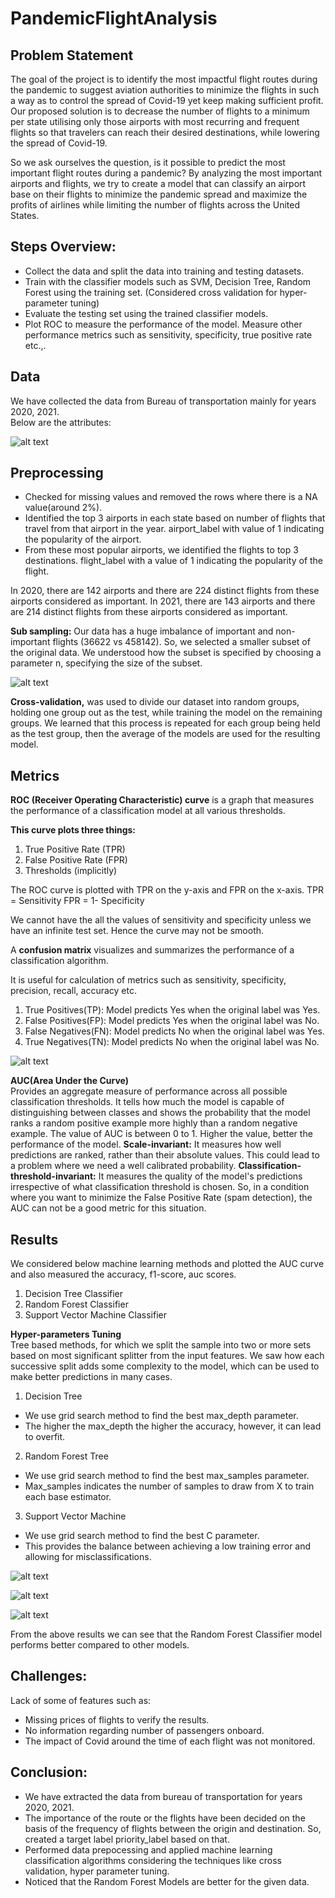 # PandemicFlightAnalysis

## Problem Statement
The goal of the project is to identify the most impactful flight routes during the pandemic to suggest aviation authorities
to minimize the flights in such a way as to control the spread of Covid-19 yet keep making sufficient profit.
Our proposed solution is to decrease the number of flights to a minimum per state utilising only those airports 
with most recurring and frequent flights so that travelers can reach their desired destinations, while lowering the spread of Covid-19.  

So we ask ourselves the question, is it possible to predict the most important flight routes during a pandemic?
By analyzing the most important airports and flights, we try to create a model that can classify an airport base on their 
flights to minimize the pandemic spread and maximize the profits of airlines while limiting the number of flights across the United States.  


## Steps Overview:
- Collect the data and split the data into training and testing datasets.
- Train with the classifier models such as SVM, Decision Tree, Random Forest using the training set. (Considered cross validation for hyper-parameter tuning)
- Evaluate the testing set using the trained classifier models.
- Plot ROC to measure the performance of the model. Measure other performance metrics such as sensitivity, specificity, true positive rate etc.,.

## Data 

We have collected the data from Bureau of transportation mainly for years 2020, 2021.  
Below are the attributes:  

![alt text](./images/attributes.png)  


## Preprocessing
- Checked for missing values and removed the rows where there is a NA value(around 2%).
- Identified the top 3 airports in each state based on number of flights that travel from that airport in the year. 
airport_label with value of 1 indicating the popularity of the airport.
- From these most popular airports, we identified the flights to top 3 destinations.
flight_label with a value of 1 indicating the popularity of the flight.


In 2020, there are 142 airports and there are 224 distinct flights from these airports considered as important.
In 2021, there are 143 airports and there are 214 distinct flights from these airports considered as important.

**Sub sampling:** Our data has a huge imbalance of important and non-important flights (36622 vs 458142). So, we selected a smaller subset of the original data. We understood how the subset is specified by choosing a parameter n, specifying the size of the subset.  

![alt text](./images/train_test.png)  

**Cross-validation,** was used to divide our dataset into random groups, holding one group out as the test, while training the model on the remaining groups. We learned that this process is repeated for each group being held as the test group, then the average of the models are used for the resulting model.

## Metrics
**ROC (Receiver Operating Characteristic) curve** is a graph that measures the performance of a classification model at all various thresholds. 

**This curve plots three things:**
1. True Positive Rate (TPR)
2. False Positive Rate (FPR)
3. Thresholds (implicitly)

The ROC curve is plotted with TPR on the 
y-axis and FPR on the x-axis.
TPR = Sensitivity 
FPR = 1- Specificity

We cannot have the all the values of sensitivity and specificity unless we have an infinite test set. Hence the curve may not be smooth.


A **confusion matrix** visualizes and summarizes the performance of a classification algorithm.

It is useful for calculation of metrics such as sensitivity, specificity, precision, recall, accuracy etc.

1) True Positives(TP): Model predicts Yes when the original label was Yes.
2) False Positives(FP): Model predicts Yes when the original label was No.
3) False Negatives(FN): Model predicts No when the original label was Yes.
4) True Negatives(TN): Model predicts No when the original label was No.

![alt text](./images/cf_matrix.png)   

**AUC(Area Under the Curve)**  
Provides an aggregate measure of performance across all possible classification thresholds. 
It tells how much the model is capable of distinguishing between classes and shows the probability that the model ranks a random positive example more highly than a random negative example.
The value of AUC is between 0 to 1. Higher the value, better the performance of the model.
**Scale-invariant:** It measures how well predictions are ranked, rather than their absolute values. This could lead to a problem where we need a well calibrated probability.
**Classification-threshold-invariant:** It measures the quality of the model's predictions irrespective of what classification threshold is chosen. So, in a condition where you want to minimize the False Positive Rate (spam detection), the AUC can not be a good metric for this situation.




## Results  

We considered below machine learning methods and plotted the AUC curve and also measured the accuracy, f1-score, auc scores.  

1. Decision Tree Classifier
2. Random Forest Classifier
3. Support Vector Machine Classifier

**Hyper-parameters Tuning**  
Tree based methods, for which we split the sample into two or more sets based on most significant splitter from the input features. We saw how each successive split adds some complexity to the model, which can be used to make better predictions in many cases.  

1. Decision Tree
- We use grid search method to find the best max_depth parameter.
- The higher the max_depth the higher the accuracy, however, it can lead to overfit.

2. Random Forest Tree
- We use grid search method to find the best max_samples parameter.
- Max_samples indicates the number of samples to draw from X to train each base estimator.

3. Support Vector Machine
- We use grid search method to find the best C parameter.
- This provides the balance between achieving a low training error and allowing for misclassifications.

![alt text](./images/roc.png)  

  


![alt text](./images/acc.png)   

  
![alt text](./images/conf_matrix_results.png)   


  


From the above results we can see that the Random Forest Classifier model performs better compared to other models.  

## Challenges:
Lack of some of features such as:
- Missing prices of flights to verify the results.
- No information regarding number of passengers onboard.
- The impact of Covid around the time of each flight was not monitored.


## Conclusion:
- We have extracted the data from bureau of transportation for years 2020, 2021.
- The importance of the route or the flights have been decided on the basis of the frequency of flights between the origin and destination. So, created a target label priority_label based on that.
- Performed data prepocessing and applied machine learning classification algorithms considering the techniques like cross validation, hyper parameter tuning.
- Noticed that the Random Forest Models are better for the given data.






